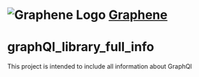 # ![Graphene Logo](http://graphene-python.org/favicon.png) [Graphene](http://graphene-python.org)
# graphQl_library_full_info
This project is intended to include all information about GraphQl
